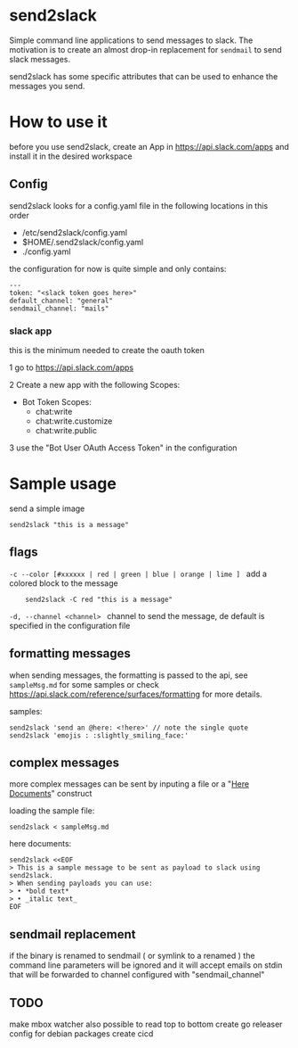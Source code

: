 # send2slack

Simple command line applications to send messages to slack.
The motivation is to create an almost drop-in replacement for `sendmail` to send slack messages.

send2slack has some specific attributes that can be used to enhance the messages you send.

# How to use it

before you use send2slack, create an App in https://api.slack.com/apps and install it in the desired workspace

## Config
send2slack looks for a config.yaml file in the following locations in this order

   * /etc/send2slack/config.yaml
   * $HOME/.send2slack/config.yaml
   * ./config.yaml
   
the configuration for now is quite simple and only contains:

    ---
    token: "<slack token goes here>"
    default_channel: "general"
    sendmail_channel: "mails"
    
### slack app
this is the minimum needed to create the oauth token

1 go to https://api.slack.com/apps

2 Create a new app with the following Scopes:
  - Bot Token Scopes:
      - chat:write
      - chat:write.customize
      - chat:write.public
      
3 use the "Bot User OAuth Access Token" in the configuration 

# Sample usage

send a simple image

    send2slack "this is a message"
    
## flags


`-c --color [#xxxxxx | red | green | blue | orange | lime ] ` add a colored block to the message

        send2slack -C red "this is a message"

`-d, --channel <channel> `  channel to send the message, de default is specified in the configuration file

## formatting messages

when sending messages, the formatting is passed to the api, see `sampleMsg.md` for some samples or check 
https://api.slack.com/reference/surfaces/formatting for more details.

samples:

    send2slack 'send an @here: <!here>' // note the single quote
    send2slack 'emojis : :slightly_smiling_face:'
    
## complex messages

more complex messages can be sent by inputing a file or a "[Here Documents](https://tldp.org/LDP/abs/html/here-docs.html)" construct 

loading the sample file:

    send2slack < sampleMsg.md
    
here documents:

    send2slack <<EOF
    > This is a sample message to be sent as payload to slack using send2slack.
    > When sending payloads you can use: 
    > • *bold text*
    > • _italic text_
    EOF
    
## sendmail replacement

if the binary is renamed to sendmail ( or symlink to a renamed ) the command line parameters will be ignored and it 
will accept emails on stdin that will be forwarded to channel configured with "sendmail_channel"


## TODO

make mbox watcher also possible to read top to bottom 
create go releaser config for debian packages
create cicd